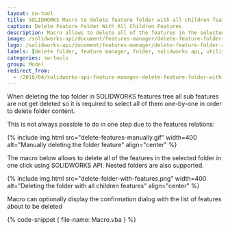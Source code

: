 ```yaml
---
layout: sw-tool
title: SOLIDWORKS Macro to delete feature folder with all children features
caption: Delete Feature Folder With All Children Features
description: Macro allows to delete all of the features in the selected folder in one click using SOLIDWORKS API
image: /solidworks-api/document/features-manager/delete-feature-folder-all-children/deleted-folder-features.png
logo: /solidworks-api/document/features-manager/delete-feature-folder-all-children/deleted-folder-features.svg
labels: [delete folder, feature manager, folder, solidworks api, utility]
categories: sw-tools
group: Model
redirect_from:
  - /2018/04/solidworks-api-feature-manager-delete-feature-folder-with-all-children.html
---
```

When deleting the top folder in SOLIDWORKS features tree all sub features are not get deleted so it is required to select all of them one-by-one in order to delete folder content.

This is not always possible to do in one step due to the features relations:  

{% include img.html src="delete-features-manually.gif" width=400 alt="Manually deleting the folder feature" align="center" %}

The macro below allows to delete all of the features in the selected folder in one click using SOLIDWORKS API. Nested folders are also supported.

{% include img.html src="delete-folder-with-features.png" width=400 alt="Deleting the folder with all children features" align="center" %}

Macro can optionally display the confirmation dialog with the list of features about to be deleted

{% code-snippet { file-name: Macro.vba } %}

